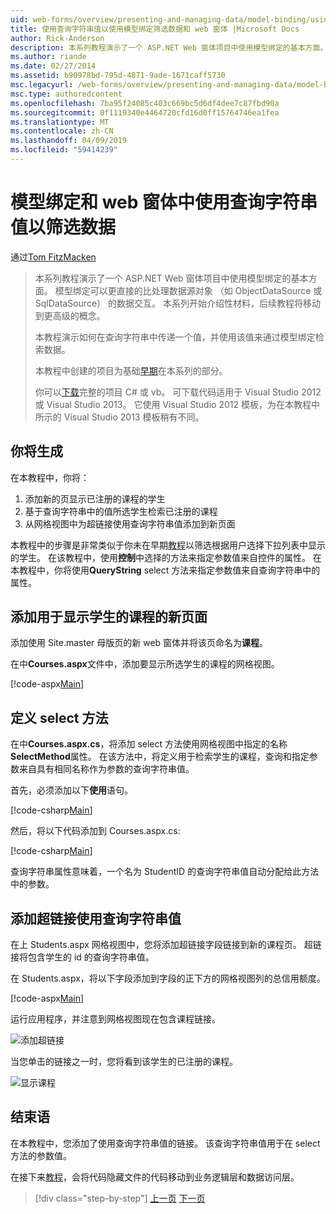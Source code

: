 ```yaml
---
uid: web-forms/overview/presenting-and-managing-data/model-binding/using-query-string-values-to-retrieve-data
title: 使用查询字符串值以使用模型绑定筛选数据和 web 窗体 |Microsoft Docs
author: Rick-Anderson
description: 本系列教程演示了一个 ASP.NET Web 窗体项目中使用模型绑定的基本方面。 模型绑定使数据交互...更多直接-
ms.author: riande
ms.date: 02/27/2014
ms.assetid: b90978bd-795d-4871-9ade-1671caff5730
msc.legacyurl: /web-forms/overview/presenting-and-managing-data/model-binding/using-query-string-values-to-retrieve-data
msc.type: authoredcontent
ms.openlocfilehash: 7ba95f24085c403c669bc5d6df4dee7c87fbd90a
ms.sourcegitcommit: 0f1119340e4464720cfd16d0ff15764746ea1fea
ms.translationtype: MT
ms.contentlocale: zh-CN
ms.lasthandoff: 04/09/2019
ms.locfileid: "59414239"
---
```

# <a name="using-query-string-values-to-filter-data-with-model-binding-and-web-forms"></a>模型绑定和 web 窗体中使用查询字符串值以筛选数据

通过[Tom FitzMacken](https://github.com/tfitzmac)

> 本系列教程演示了一个 ASP.NET Web 窗体项目中使用模型绑定的基本方面。 模型绑定可以更直接的比处理数据源对象 （如 ObjectDataSource 或 SqlDataSource） 的数据交互。 本系列开始介绍性材料，后续教程将移动到更高级的概念。
> 
> 本教程演示如何在查询字符串中传递一个值，并使用该值来通过模型绑定检索数据。
> 
> 本教程中创建的项目为基础[早期](retrieving-data.md)在本系列的部分。
> 
> 你可以[下载](https://go.microsoft.com/fwlink/?LinkId=286116)完整的项目 C# 或 vb。 可下载代码适用于 Visual Studio 2012 或 Visual Studio 2013。 它使用 Visual Studio 2012 模板，为在本教程中所示的 Visual Studio 2013 模板稍有不同。


## <a name="what-youll-build"></a>你将生成

在本教程中，你将：

1. 添加新的页显示已注册的课程的学生
2. 基于查询字符串中的值所选学生检索已注册的课程
3. 从网格视图中为超链接使用查询字符串值添加到新页面

本教程中的步骤是非常类似于你未在早期[教程](sorting-paging-and-filtering-data.md)以筛选根据用户选择下拉列表中显示的学生。 在该教程中，使用**控制**中选择的方法来指定参数值来自控件的属性。 在本教程中，你将使用**QueryString** select 方法来指定参数值来自查询字符串中的属性。

## <a name="add-new-page-for-displaying-a-students-courses"></a>添加用于显示学生的课程的新页面

添加使用 Site.master 母版页的新 web 窗体并将该页命名为**课程**。

在中**Courses.aspx**文件中，添加要显示所选学生的课程的网格视图。

[!code-aspx[Main](using-query-string-values-to-retrieve-data/samples/sample1.aspx)]

## <a name="define-the-select-method"></a>定义 select 方法

在中**Courses.aspx.cs**，将添加 select 方法使用网格视图中指定的名称**SelectMethod**属性。 在该方法中，将定义用于检索学生的课程，查询和指定参数来自具有相同名称作为参数的查询字符串值。

首先，必须添加以下**使用**语句。

[!code-csharp[Main](using-query-string-values-to-retrieve-data/samples/sample2.cs)]

然后，将以下代码添加到 Courses.aspx.cs:

[!code-csharp[Main](using-query-string-values-to-retrieve-data/samples/sample3.cs)]

查询字符串属性意味着，一个名为 StudentID 的查询字符串值自动分配给此方法中的参数。

## <a name="add-hyperlink-with-query-string-value"></a>添加超链接使用查询字符串值

在上 Students.aspx 网格视图中，您将添加超链接字段链接到新的课程页。 超链接将包含学生的 id 的查询字符串值。

在 Students.aspx，将以下字段添加到字段的正下方的网格视图列的总信用额度。

[!code-aspx[Main](using-query-string-values-to-retrieve-data/samples/sample4.aspx?highlight=7-8)]

运行应用程序，并注意到网格视图现在包含课程链接。

![添加超链接](using-query-string-values-to-retrieve-data/_static/image1.png)

当您单击的链接之一时，您将看到该学生的已注册的课程。

![显示课程](using-query-string-values-to-retrieve-data/_static/image2.png)

## <a name="conclusion"></a>结束语

在本教程中，您添加了使用查询字符串值的链接。 该查询字符串值用于在 select 方法的参数值。

在接下来[教程](adding-business-logic-layer.md)，会将代码隐藏文件的代码移动到业务逻辑层和数据访问层。

> [!div class="step-by-step"]
> [上一页](integrating-jquery-ui.md)
> [下一页](adding-business-logic-layer.md)
